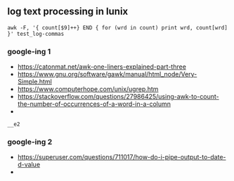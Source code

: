 ## log text processing in lunix 

```awk -F, '{ count[$9]++} END { for (wrd in count) print wrd, count[wrd] }' test_log-commas ```

### google-ing 1  
- https://catonmat.net/awk-one-liners-explained-part-three 
- https://www.gnu.org/software/gawk/manual/html_node/Very-Simple.html
- https://www.computerhope.com/unix/ugrep.htm 
- https://stackoverflow.com/questions/27986425/using-awk-to-count-the-number-of-occurrences-of-a-word-in-a-column
- 

```__e2```

### google-ing 2
- https://superuser.com/questions/711017/how-do-i-pipe-output-to-date-d-value
- 

